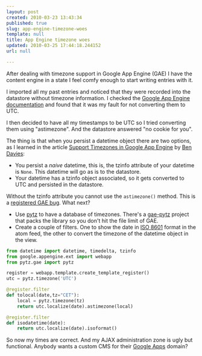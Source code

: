 ```yaml
---
layout: post
created: 2010-03-23 13:43:34
published: true
slug: app-engine-timezone-woes
template: null
title: App Engine timezone woes
updated: 2010-03-25 17:44:18.244152
url: null

---
```


After dealing with timezone support in Google App Engine (GAE) I have the content engine in a state I feel comfy enough to start writing entries with it.

I imported all my past entries and noticed that they were recorded into the datastore without timezone information. I checked the [Google App Engine documentation][2] and found that it was my fault for not converting them to UTC.

I then decided to have all my timestamps to be UTC so I tried converting them using "astimezone". And the datastore answered "no cookie for you".

The thing is that when you persist a datetime object there are two options, as I learned in the article [Support Timezones in Google App Engine][3] by [Ben Davies][bd]:

- You persist a _naive_ datetime, this is, the tzinfo attribute of your datetime is `None`. This datetime will go as is to the datastore.
- Your datetime has a tzinfo object associated, so it gets converted to UTC and persisted in the datastore.

Without the tzinfo attribute you cannot use the `astimezone()` method. This is a [registered GAE bug][bug]. What next?

- Use [pytz][] to have a database of timezones. There's a [gae-pytz][] project that packs the library so you don't hit the file limit of GAE.
- Create a couple of filters. One to show the date in [ISO 8601][iso8601] format in the atom feed, the other to convert the timezone of the datetime object in the view.

```python
from datetime import datetime, timedelta, tzinfo
from google.appengine.ext import webapp
from pytz.gae import pytz

register = webapp.template.create_template_register()
utc = pytz.timezone('UTC')

@register.filter
def tolocal(date,tz="CET"):
    local = pytz.timezone(tz)
    return utc.localize(date).astimezone(local)

@register.filter
def isodatetime(date):
    return utc.localize(date).isoformat()
```
            
So now my times are correct. And my AJAX administration zone is ugly but functional. Anybody wants a custom CMS for their [Google Apps][ga] domain?

[bug]: http://code.google.com/p/googleappengine/issues/detail?id=2923
[2]: http://code.google.com/appengine/docs/python/datastore/typesandpropertyclasses.html#DateTimeProperty
[3]: http://www.learningtechnicalstuff.com/2009/11/support-timezones-in-google-app-engine.html

[bd]: http://www.blogger.com/profile/15225977828752157616
[ga]: http://www.google.com/a/
[pytz]: http://pytz.sourceforge.net/
[gae-pytz]: http://code.google.com/p/gae-pytz/
[iso8601]: http://en.wikipedia.org/wiki/ISO_8601
